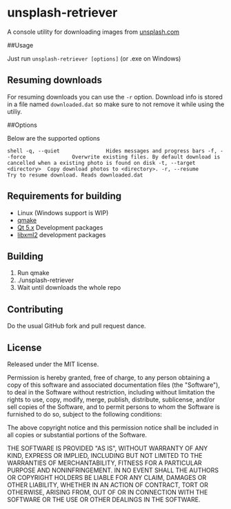 # unsplash-retriever
A console utility for downloading images from [unsplash.com]

[unsplash.com]: https://unsplash.com

##Usage

Just run ``unsplash-retriever [options]`` (or .exe on Windows)


## Resuming downloads
For resuming downloads you can use the ``-r`` option. Download info is stored in a file named ``downloaded.dat`` so make sure to not remove it while using the utiliy.

##Options

Below are the supported options

``shell
  -q, --quiet               Hides messages and progress bars
  -f, --force               Overwrite existing files. By default download is
			    cancelled when a existing photo is found on disk
  -t, --target <directory>  Copy download photos to <directory>.
  -r, --resume              Try to resume download. Reads downloaded.dat
``

## Requirements for building
* Linux (Windows support is WIP)
* [qmake]
* [Qt 5.x] Development packages 
* [libxml2] development packages

[qmake]: http://doc.qt.io/qt-5/qmake-manual.html
[Qt 5.x]: http://www.qt.io/download/
[libxml2]: http://xmlsoft.org/

## Building

1. Run qmake
2. ./unsplash-retriever
3. Wait until downloads the whole repo
 
 
## Contributing

Do the usual GitHub fork and pull request dance.

## License

Released under the MIT license.

Permission is hereby granted, free of charge, to any person obtaining a copy of
this software and associated documentation files (the "Software"), to deal in
the Software without restriction, including without limitation the rights to
use, copy, modify, merge, publish, distribute, sublicense, and/or sell copies of
the Software, and to permit persons to whom the Software is furnished to do so,
subject to the following conditions:

The above copyright notice and this permission notice shall be included in all
copies or substantial portions of the Software.

THE SOFTWARE IS PROVIDED "AS IS", WITHOUT WARRANTY OF ANY KIND, EXPRESS OR
IMPLIED, INCLUDING BUT NOT LIMITED TO THE WARRANTIES OF MERCHANTABILITY, FITNESS
FOR A PARTICULAR PURPOSE AND NONINFRINGEMENT. IN NO EVENT SHALL THE AUTHORS OR
COPYRIGHT HOLDERS BE LIABLE FOR ANY CLAIM, DAMAGES OR OTHER LIABILITY, WHETHER
IN AN ACTION OF CONTRACT, TORT OR OTHERWISE, ARISING FROM, OUT OF OR IN
CONNECTION WITH THE SOFTWARE OR THE USE OR OTHER DEALINGS IN THE SOFTWARE.